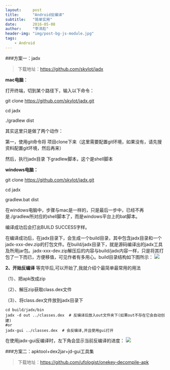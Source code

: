 ```yaml
---
layout:     post
title:      "Android反编译"
subtitle:   "简单实用"
date:       2016-05-08
author:     "李洋彪"
header-img: "img/post-bg-js-module.jpg"
tags:
    - Android
---
```


###方案一：jadx
>下载地址：https://github.com/skylot/jadx

**mac电脑**： 

打开终端，切到某个路径下，输入以下命令：

git clone https://github.com/skylot/jadx.git  

cd jadx  

./gradlew dist  

其实这里只是做了两个动作：

第一，使用git命令将 项目clone下来（这里需要配置git环境，如果没有，请先搜资料配置git环境，然后再来）

然后，执行jadx目录 下gradlew脚本，这个是shell脚本

**windows电脑：**

git clone https://github.com/skylot/jadx.git  

cd jadx  

gradlew.bat dist  

在windows电脑中，步骤与mac是一样的，只是最后一步中，已经不再是./gradlew所对应的shell脚本了，而是windows平台上的bat脚本。 

编译成功后会打出BUILD SUCCESS字样。

在编译成功后，在jadx目录下，会生成一个build目录，其中包含jadx目录和一个jadx-xxx-dev.zip的打包文件。在build/jadx目录下，就是源码编译出的jadx工具及所用jar包。jadx-xxx-dev.zip解压后的内容与build/jadx内容一样，只是将其打包了一下而已，方便移值，可见作者有多用心。build目录结构如下图所示：
![](http://i.imgur.com/irsz9uN.png)

**2、开始反编译**
等完毕后,可以开始了,我就介绍个最简单最常用的用法 

（1）、把apk改成zip 

（2）、解压zip获取class.dex文件 

（3）、将class.dex文件放到jadx目录下

    cd build/jadx/bin  
    jadx -d out ../classes.dex  # 反编译后放入out文件夹下(如果out不存在它会自动创建)  
    #or  
    jadx-gui ../classes.dex  # 会反编译,并且使用gui打开  
在使用jadx-gui反编译时，左下角会显示当前反编译的进度：
![](http://i.imgur.com/zo5dzbM.png)

###方案二：apktool+dex2jar+jd-gui工具集
>下载地址：https://github.com/ufologist/onekey-decompile-apk